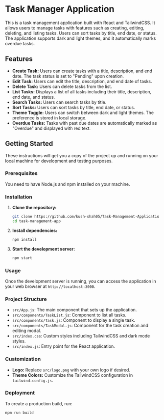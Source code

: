 # Task Manager Application

This is a task management application built with React and TailwindCSS. It allows users to manage tasks with features such as creating, editing, deleting, and listing tasks. Users can sort tasks by title, end date, or status. The application supports dark and light themes, and it automatically marks overdue tasks.

## Features

- **Create Task:** Users can create tasks with a title, description, and end date. The task status is set to "Pending" upon creation.
- **Edit Task:** Users can edit the title, description, and end date of tasks.
- **Delete Task:** Users can delete tasks from the list.
- **List Tasks:** Displays a list of all tasks including their title, description, end date, and status.
- **Search Tasks:** Users can search tasks by title.
- **Sort Tasks:** Users can sort tasks by title, end date, or status.
- **Theme Toggle:** Users can switch between dark and light themes. The preference is stored in local storage.
- **Overdue Tasks:** Tasks with past due dates are automatically marked as "Overdue" and displayed with red text.

## Getting Started

These instructions will get you a copy of the project up and running on your local machine for development and testing purposes.

### Prerequisites

You need to have Node.js and npm installed on your machine.

### Installation

1. **Clone the repository:**
    ```bash
    git clone https://github.com/kush-shah05/Task-Management-Application.git
    cd task-management-app
    ```

2. **Install dependencies:**
    ```bash
    npm install
    ```

3. **Start the development server:**
    ```bash
    npm start
    ```

### Usage

Once the development server is running, you can access the application in your web browser at `http://localhost:3000`.

### Project Structure

- `src/App.js`: The main component that sets up the application.
- `src/components/TaskList.js`: Component to list all tasks.
- `src/components/Task.js`: Component to display a single task.
- `src/components/TaskModal.js`: Component for the task creation and editing modal.
- `src/index.css`: Custom styles including TailwindCSS and dark mode styles.
- `src/index.js`: Entry point for the React application.

### Customization

- **Logo:** Replace `src/logo.png` with your own logo if desired.
- **Theme Colors:** Customize the TailwindCSS configuration in `tailwind.config.js`.

### Deployment

To create a production build, run:

```bash
npm run build
